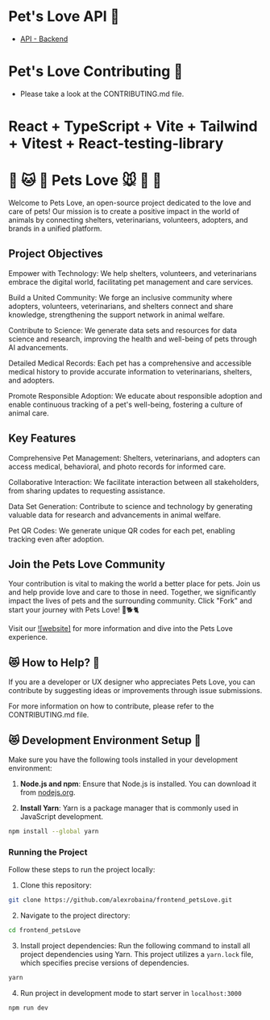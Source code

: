 # Pet's Love API 🐰

- [API - Backend](https://github.com/alexrobaina/api-pets-love)

# Pet's Love Contributing 🦊

- Please take a look at the CONTRIBUTING.md file.

# React + TypeScript + Vite + Tailwind + Vitest + React-testing-library

# 🐶 🐱 🦊 Pets Love 🐭 🐹 🐰

Welcome to Pets Love, an open-source project dedicated to the love and care of pets! Our mission is to create a positive impact in the world of animals by connecting shelters, veterinarians, volunteers, adopters, and brands in a unified platform.

## Project Objectives

Empower with Technology: We help shelters, volunteers, and veterinarians embrace the digital world, facilitating pet management and care services.

Build a United Community: We forge an inclusive community where adopters, volunteers, veterinarians, and shelters connect and share knowledge, strengthening the support network in animal welfare.

Contribute to Science: We generate data sets and resources for data science and research, improving the health and well-being of pets through AI advancements.

Detailed Medical Records: Each pet has a comprehensive and accessible medical history to provide accurate information to veterinarians, shelters, and adopters.

Promote Responsible Adoption: We educate about responsible adoption and enable continuous tracking of a pet's well-being, fostering a culture of animal care.

## Key Features

Comprehensive Pet Management: Shelters, veterinarians, and adopters can access medical, behavioral, and photo records for informed care.

Collaborative Interaction: We facilitate interaction between all stakeholders, from sharing updates to requesting assistance.

Data Set Generation: Contribute to science and technology by generating valuable data for research and advancements in animal welfare.

Pet QR Codes: We generate unique QR codes for each pet, enabling tracking even after adoption.

## Join the Pets Love Community

Your contribution is vital to making the world a better place for pets. Join us and help provide love and care to those in need. Together, we significantly impact the lives of pets and the surrounding community. Click "Fork" and start your journey with Pets Love! 🌟🐕🐈

Visit our [![website]](https://www.petslove.app/) for more information and dive into the Pets Love experience.

## 😻 How to Help? 🐶

If you are a developer or UX designer who appreciates Pets Love, you can contribute by suggesting ideas or improvements through issue submissions.

For more information on how to contribute, please refer to the CONTRIBUTING.md file.


## 😻 Development Environment Setup 🐶

Make sure you have the following tools installed in your development environment:

1. **Node.js and npm**: Ensure that Node.js is installed. You can download it from [nodejs.org](https://nodejs.org/).

2. **Install Yarn**: Yarn is a package manager that is commonly used in JavaScript development.

```bash
npm install --global yarn
```

### Running the Project

Follow these steps to run the project locally:

1. Clone this repository:

```bash
git clone https://github.com/alexrobaina/frontend_petsLove.git
```

2. Navigate to the project directory:

```bash
cd frontend_petsLove
```

3. Install project dependencies: Run the following command to install all project dependencies using Yarn. This project utilizes a `yarn.lock` file, which specifies precise versions of dependencies.

```bash
yarn
```

4. Run project in development mode to start server in `localhost:3000`

```bash
npm run dev
```
